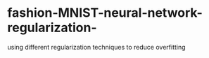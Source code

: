 # fashion-MNIST-neural-network-regularization-
using different regularization techniques to reduce overfitting
